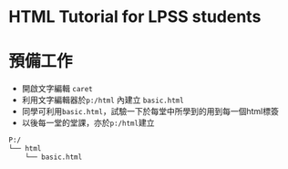 # HTML Tutorial for LPSS students

# 預備工作
- 開啟文字編輯 `caret`
- 利用文字編輯器於`p:/html` 內建立 `basic.html`
- 同學可利用`basic.html`，試驗一下於每堂中所學到的用到每一個html標簽
- 以後每一堂的堂課，亦於`p:/html`建立

``` txt
P:/
└── html
    └── basic.html
```
